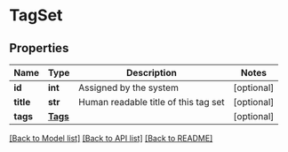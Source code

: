 # TagSet

## Properties
Name | Type | Description | Notes
------------ | ------------- | ------------- | -------------
**id** | **int** | Assigned by the system | [optional] 
**title** | **str** | Human readable title of this tag set | [optional] 
**tags** | [**Tags**](Tags.md) |  | [optional] 

[[Back to Model list]](../README.md#documentation-for-models) [[Back to API list]](../README.md#documentation-for-api-endpoints) [[Back to README]](../README.md)


